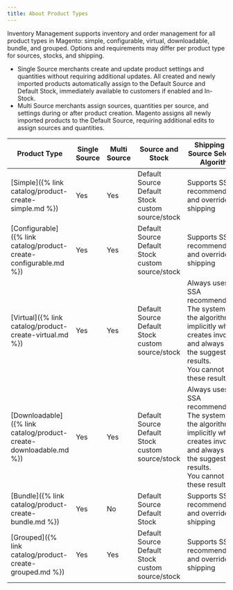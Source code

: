```yaml
---
title: About Product Types
---
```



Inventory Management supports inventory and order management for all product types in Magento: simple, configurable, virtual, downloadable, bundle, and grouped. Options and requirements may differ per product type for sources, stocks, and shipping.

* Single Source merchants create and update product settings and quantities without requiring additional updates. All created and newly imported products automatically assign to the Default Source and Default Stock, immediately available to customers if enabled and In-Stock.
* Multi Source merchants assign sources, quantities per source, and settings during or after product creation. Magento assigns all newly imported products to the Default Source, requiring additional edits to assign sources and quantities.

|Product Type|Single Source|Multi Source|Source and Stock|Shipping and Source Selection Algorithm|
|--|--|--|--|--|
|[Simple]({% link catalog/product-create-simple.md %})|Yes|Yes|Default Source<br/>Default Stock<br/>custom source/stock|Supports SSA recommendations and overrides at shipping|
|[Configurable]({% link catalog/product-create-configurable.md %})|Yes|Yes|Default Source<br/>Default Stock<br/>custom source/stock|Supports SSA recommendations and overrides at shipping|
|[Virtual]({% link catalog/product-create-virtual.md %})|Yes|Yes|Default Source<br/>Default Stock<br/>custom source/stock|Always uses the SSA recommendation. The system runs the algorithm implicitly when it creates invoices, and always uses the suggested results.<br/>You cannot adjust these results.|
|[Downloadable]({% link catalog/product-create-downloadable.md %})|Yes|Yes|Default Source<br/>Default Stock<br/>custom source/stock|Always uses the SSA recommendation. The system runs the algorithm implicitly when it creates invoices, and always uses the suggested results. <br/>You cannot adjust these results.|
|[Bundle]({% link catalog/product-create-bundle.md %})|Yes|No|Default Source<br/>Default Stock|Supports SSA recommendations and overrides at shipping|
|[Grouped]({% link catalog/product-create-grouped.md %})|Yes|Yes|Default Source<br/>Default Stock<br/>custom source/stock|Supports SSA recommendations and overrides at shipping|


